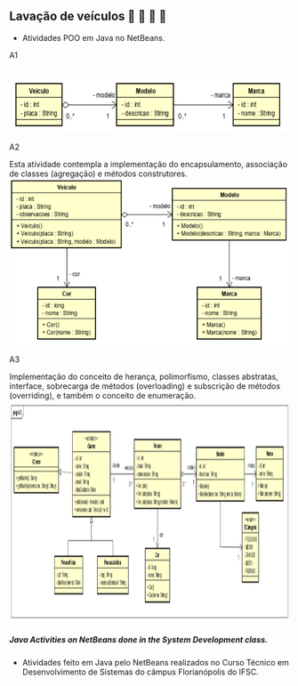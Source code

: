 ## Lavação de veículos :red_car: :blue_car: :minibus: :taxi:

- Atividades POO em Java no NetBeans.

<p> A1 </p>
<br>
<img height="100" src="https://github.com/ifYanneelse/ExerciciosPOOJava/blob/c75ebbe7b8b68e4d52b17f4f9f00bf8afe77f9af/1.png" />
<br>



<p> A2 </p>
Esta atividade contempla a implementação do encapsulamento, associação de classes (agregação) e métodos construtores. 
<br>
<img height="300" src="https://github.com/ifYanneelse/ExerciciosPOOJava/blob/c75ebbe7b8b68e4d52b17f4f9f00bf8afe77f9af/2.png" />
<br>



<p> A3 </p>
Implementação do conceito de herança, polimorfismo, classes abstratas, interface, sobrecarga de métodos (overloading) e subscrição de métodos (overriding), e também o conceito de enumeração.
<br>
<img height="400" src="https://github.com/ifYanneelse/ExerciciosPOOJava/blob/c75ebbe7b8b68e4d52b17f4f9f00bf8afe77f9af/3.png" />
<br>


##### Java Activities on NetBeans done in the System Development class. #####
- Atividades feito em Java pelo NetBeans realizados no Curso Técnico em Desenvolvimento de Sistemas do câmpus Florianópolis do IFSC.
